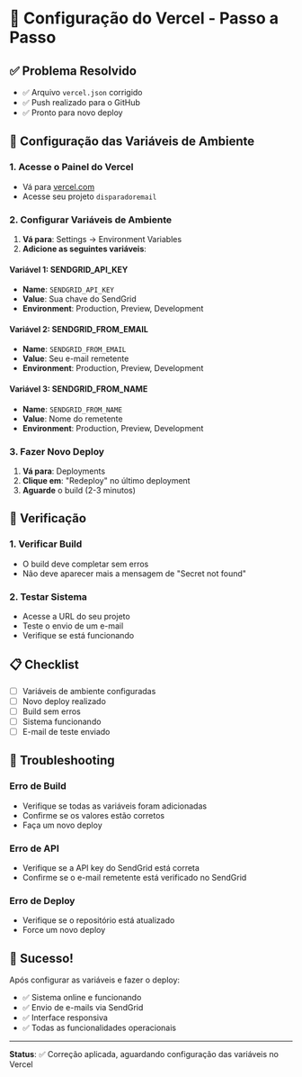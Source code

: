 # 🚀 Configuração do Vercel - Passo a Passo

## ✅ Problema Resolvido
- ✅ Arquivo `vercel.json` corrigido
- ✅ Push realizado para o GitHub
- ✅ Pronto para novo deploy

## 🔧 Configuração das Variáveis de Ambiente

### 1. Acesse o Painel do Vercel
- Vá para [vercel.com](https://vercel.com)
- Acesse seu projeto `disparadoremail`

### 2. Configurar Variáveis de Ambiente
1. **Vá para**: Settings → Environment Variables
2. **Adicione as seguintes variáveis**:

#### Variável 1: SENDGRID_API_KEY
- **Name**: `SENDGRID_API_KEY`
- **Value**: Sua chave do SendGrid
- **Environment**: Production, Preview, Development

#### Variável 2: SENDGRID_FROM_EMAIL
- **Name**: `SENDGRID_FROM_EMAIL`
- **Value**: Seu e-mail remetente
- **Environment**: Production, Preview, Development

#### Variável 3: SENDGRID_FROM_NAME
- **Name**: `SENDGRID_FROM_NAME`
- **Value**: Nome do remetente
- **Environment**: Production, Preview, Development

### 3. Fazer Novo Deploy
1. **Vá para**: Deployments
2. **Clique em**: "Redeploy" no último deployment
3. **Aguarde** o build (2-3 minutos)

## 🎯 Verificação

### 1. Verificar Build
- O build deve completar sem erros
- Não deve aparecer mais a mensagem de "Secret not found"

### 2. Testar Sistema
- Acesse a URL do seu projeto
- Teste o envio de um e-mail
- Verifique se está funcionando

## 📋 Checklist

- [ ] Variáveis de ambiente configuradas
- [ ] Novo deploy realizado
- [ ] Build sem erros
- [ ] Sistema funcionando
- [ ] E-mail de teste enviado

## 🚨 Troubleshooting

### Erro de Build
- Verifique se todas as variáveis foram adicionadas
- Confirme se os valores estão corretos
- Faça um novo deploy

### Erro de API
- Verifique se a API key do SendGrid está correta
- Confirme se o e-mail remetente está verificado no SendGrid

### Erro de Deploy
- Verifique se o repositório está atualizado
- Force um novo deploy

## 🎉 Sucesso!

Após configurar as variáveis e fazer o deploy:
- ✅ Sistema online e funcionando
- ✅ Envio de e-mails via SendGrid
- ✅ Interface responsiva
- ✅ Todas as funcionalidades operacionais

---

**Status**: ✅ Correção aplicada, aguardando configuração das variáveis no Vercel
